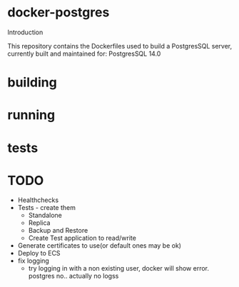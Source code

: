 # docker-postgres

Introduction

This repository contains the Dockerfiles used to build a PostgresSQL server, currently built and maintained  for:
PostgresSQL 14.0

# building

# running

# tests

# TODO 
 - Healthchecks
 - Tests - create them
   - Standalone
   - Replica
   - Backup and Restore
   - Create Test application to read/write  
 - Generate certificates to use(or default ones may be ok)
 - Deploy to ECS
 - fix logging
    -  try logging in with a non existing user, docker will show error. postgres no.. actually no logss

